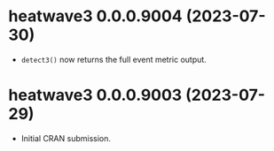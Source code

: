# heatwave3 0.0.0.9004 (2023-07-30)

* `detect3()` now returns the full event metric output.

# heatwave3 0.0.0.9003 (2023-07-29)

* Initial CRAN submission.
